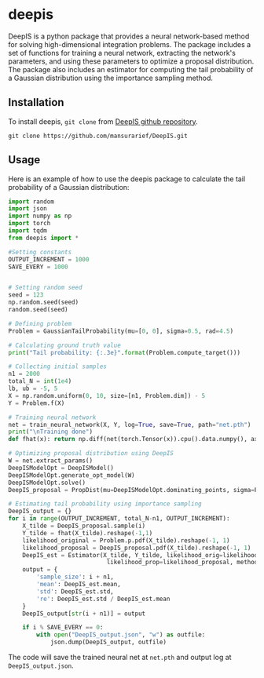 # deepis

DeepIS is a python package that provides a neural network-based method for solving high-dimensional integration problems. The package includes a set of functions for training a neural network, extracting the network's parameters, and using these parameters to optimize a proposal distribution. The package also includes an estimator for computing the tail probability of a Gaussian distribution using the importance sampling method.

## Installation
To install deepis, `git clone`  from [DeepIS github repository](https://github.com/mansurarief/DeepIS.git).
```
git clone https://github.com/mansurarief/DeepIS.git
```

## Usage
Here is an example of how to use the deepis package to calculate the tail probability of a Gaussian distribution:

```python
import random
import json
import numpy as np
import torch
import tqdm
from deepis import *

#Setting constants
OUTPUT_INCREMENT = 1000
SAVE_EVERY = 1000


# Setting random seed
seed = 123
np.random.seed(seed)
random.seed(seed)

# Defining problem
Problem = GaussianTailProbability(mu=[0, 0], sigma=0.5, rad=4.5)

# Calculating ground truth value
print("Tail probability: {:.3e}".format(Problem.compute_target()))

# Collecting initial samples
n1 = 2000
total_N = int(1e4)
lb, ub = -5, 5
X = np.random.uniform(0, 10, size=[n1, Problem.dim]) - 5
Y = Problem.f(X)

# Training neural network
net = train_neural_network(X, Y, log=True, save=True, path="net.pth")
print("\nTraining done")
def fhat(x): return np.diff(net(torch.Tensor(x)).cpu().data.numpy(), axis=-1) >= 0

# Optimizing proposal distribution using DeepIS
W = net.extract_params()
DeepISModelOpt = DeepISModel()
DeepISModelOpt.generate_opt_model(W)
DeepISModelOpt.solve()
DeepIS_proposal = PropDist(mu=DeepISModelOpt.dominating_points, sigma=Problem.sigma)

# Estimating tail probability using importance sampling
DeepIS_output = {}
for i in range(OUTPUT_INCREMENT, total_N-n1, OUTPUT_INCREMENT):
    X_tilde = DeepIS_proposal.sample(i)
    Y_tilde = fhat(X_tilde).reshape(-1,1)
    likelihood_original = Problem.p.pdf(X_tilde).reshape(-1, 1)
    likelihood_proposal = DeepIS_proposal.pdf(X_tilde).reshape(-1, 1)
    DeepIS_est = Estimator(X_tilde, Y_tilde, likelihood_orig=likelihood_original,
                            likelihood_prop=likelihood_proposal, method='IS')
    output = {
        'sample_size': i + n1,
        'mean': DeepIS_est.mean,
        'std': DeepIS_est.std,
        're': DeepIS_est.std / DeepIS_est.mean
    }
    DeepIS_output[str(i + n1)] = output

    if i % SAVE_EVERY == 0:
        with open("DeepIS_output.json", "w") as outfile:
            json.dump(DeepIS_output, outfile)
```

The code will save the trained neural net at `net.pth` and output log at `DeepIS_output.json`.
